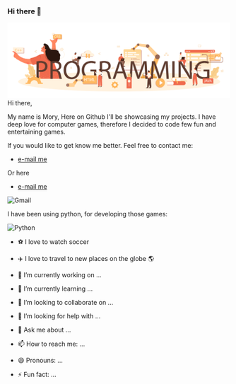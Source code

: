 
### Hi there 👋

<img src="images\coding.jpg" width="1000"/>
Hi there,

My name is Mory,
Here on Github I'll be showcasing my projects.
I have deep love for computer games, therefore I decided to code few fun and entertaining games.

If you would like to get know me better.
Feel free to contact me: 

* [e-mail me](mory9870@walla.co.il)

Or here

* [e-mail me](mory9870@gmail.com) 

![Gmail](https://img.shields.io/badge/Gmail-D14836?style=for-the-badge&logo=gmail&logoColor=white)

I have been using python, for developing those games:

![Python](https://img.shields.io/badge/python-3670A0?style=for-the-badge&logo=python&logoColor=ffdd54)

- ⚽ I love to watch soccer
- ✈️ I love to travel to new places on the globe 🌎

- 🔭 I’m currently working on ...
- 🌱 I’m currently learning ...
- 👯 I’m looking to collaborate on ...
- 🤔 I’m looking for help with ...
- 💬 Ask me about ...
- 📫 How to reach me: ...
- 😄 Pronouns: ...
- ⚡ Fun fact: ...

